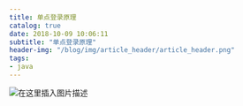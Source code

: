 ```yaml
---
title: 单点登录原理
catalog: true
date: 2018-10-09 10:06:11
subtitle: "单点登录原理"
header-img: "/blog/img/article_header/article_header.png"
tags:
- java
---
```

![在这里插入图片描述](/blog/img/all/sso.PNG)
